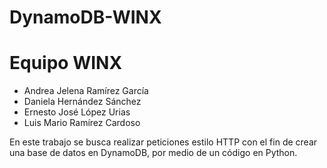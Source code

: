 # DynamoDB-WINX


# Equipo WINX
* Andrea Jelena Ramírez García
* Daniela Hernández Sánchez
* Ernesto José López Urias
* Luis Mario Ramírez Cardoso

En este trabajo se busca realizar peticiones estilo HTTP con el fin de crear una base de datos en DynamoDB, por medio de un código en Python.

